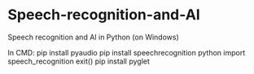 # Speech-recognition-and-AI
Speech recognition and AI in Python (on Windows)

In CMD:
pip install pyaudio
pip install speechrecognition
python
import speech_recognition
exit()
pip install pyglet	
